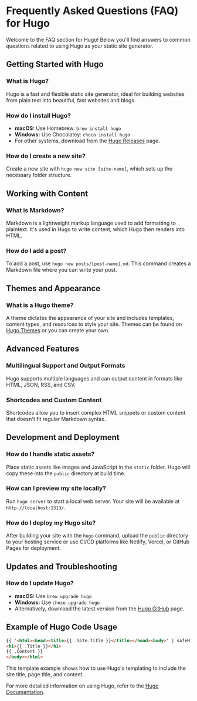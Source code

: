 # Frequently Asked Questions (FAQ) for Hugo

Welcome to the FAQ section for Hugo! Below you'll find answers to common questions related to using Hugo as your static site generator.

## Getting Started with Hugo

### What is Hugo?
Hugo is a fast and flexible static site generator, ideal for building websites from plain text into beautiful, fast websites and blogs.

### How do I install Hugo?
- **macOS:** Use Homebrew: `brew install hugo`
- **Windows:** Use Chocolatey: `choco install hugo`
- For other systems, download from the [Hugo Releases](https://github.com/gohugoio/hugo/releases) page.

### How do I create a new site?
Create a new site with `hugo new site [site-name]`, which sets up the necessary folder structure.

## Working with Content

### What is Markdown?
Markdown is a lightweight markup language used to add formatting to plaintext. It's used in Hugo to write content, which Hugo then renders into HTML.

### How do I add a post?
To add a post, use `hugo new posts/[post-name].md`. This command creates a Markdown file where you can write your post.

## Themes and Appearance

### What is a Hugo theme?
A theme dictates the appearance of your site and includes templates, content types, and resources to style your site. Themes can be found on [Hugo Themes](https://themes.gohugo.io/) or you can create your own.

## Advanced Features

### Multilingual Support and Output Formats
Hugo supports multiple languages and can output content in formats like HTML, JSON, RSS, and CSV.

### Shortcodes and Custom Content
Shortcodes allow you to insert complex HTML snippets or custom content that doesn't fit regular Markdown syntax.

## Development and Deployment

### How do I handle static assets?
Place static assets like images and JavaScript in the `static` folder. Hugo will copy these into the `public` directory at build time.

### How can I preview my site locally?
Run `hugo server` to start a local web server. Your site will be available at `http://localhost:1313/`.

### How do I deploy my Hugo site?
After building your site with the `hugo` command, upload the `public` directory to your hosting service or use CI/CD platforms like Netlify, Vercel, or GitHub Pages for deployment.

## Updates and Troubleshooting

### How do I update Hugo?
- **macOS:** Use `brew upgrade hugo`
- **Windows:** Use `choco upgrade hugo`
- Alternatively, download the latest version from the [Hugo GitHub](https://github.com/gohugoio/hugo) page.

## Example of Hugo Code Usage

```html
{{ '<html><head><title>{{ .Site.Title }}</title></head><body>' | safeHTML }}
<h1>{{ .Title }}</h1>
{{ .Content }}
</body></html>
```
This template example shows how to use Hugo's templating to include the site title, page title, and content.

For more detailed information on using Hugo, refer to the [Hugo Documentation](https://gohugo.io/documentation/).

